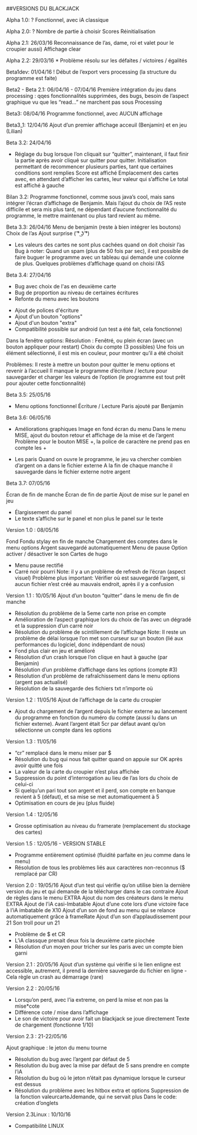 ##VERSIONS DU BLACKJACK

Alpha 1.0: ?
Fonctionnel, avec iA classique

Alpha 2.0: ?
Nombre de partie à choisir
Scores
Réinitialisation

Alpha 2.1: 26/03/16
Reconnaissance de l’as, dame, roi et valet pour le croupier aussi)
Affichage clear

Alpha 2.2: 29/03/16
      *   Problème résolu sur les défaites / victoires / égalités

Beta1dev: 01/04/16
      ! Début de l’export vers processing (la structure du programme est faite)

Beta2 - Beta 2.1: 06/04/16 - 07/04/16
Première intégration du jeu dans processing : qqes fonctionnalités supprimées, des bugs, besoin de l’aspect graphique vu que les “read…” ne marchent pas sous Processing

Beta3: 08/04/16
Programme fonctionnel, avec AUCUN affichage

Beta3_1: 12/04/16
Ajout d’un premier affichage acceuil (Benjamin) et en jeu (Lilian)

Beta 3.2: 24/04/16
* Réglage du bug lorsque l’on cliquait sur “quitter”, maintenant, il faut finir la partie après avoir cliqué sur quitter pour quitter.
Initialisation permettant de recommencer plusieurs parties, tant que certaines conditions sont remplies
Score est affiché
Emplacement des cartes avec, en attendant d’afficher les cartes, leur valeur qui s’affiche
Le total est affiché à gauche

Bilan 3.2: Programme fonctionnel, comme sous java’s cool, mais sans intégrer l’écran d’affichage de Benjamin. Mais l’ajout du choix de l’AS reste difficile et sera mis plus tard, ne dépendant d’aucune fonctionnalité du programme, le mettre maintenant ou plus tard revient au même.


Beta 3.3: 26/04/16
Menu de benjamin (reste à bien intégrer les boutons)
Choix de l’as
Ajout surprise ( ͡° ͜ʖ ͡°)
 *  Les valeurs des cartes ne sont plus cachées quand on doit choisir l’as
Bug à noter: 
Quand un spam (plus de 50 fois par sec), il est possible de faire buguer le programme avec un tableau qui demande une colonne de plus.
Quelques problèmes d’affichage quand on choisi l’AS

Beta 3.4: 27/04/16

* Bug avec choix de l'as en deuxième carte
* Bug de proportion au niveau de certaines écritures
* Refonte du menu avec les boutons
+ Ajout de polices d'écriture
+ Ajout d'un bouton "options"
+ Ajout d'un bouton "extra"
+ Compatibilité possible sur android (un test a été fait, cela fonctionne)

Dans la fenêtre options:
Résolution : Fenêtré, ou plein écran (avec un bouton appliquer pour restart)
Choix du compte (3 possibles)
Une fois un élément sélectionné, il est mis en couleur, pour montrer qu’il a été choisit

Problèmes: 
Il reste à mettre un bouton pour quitter le menu options et revenir à l’accueil
Il manque le programme d’écriture / lecture pour sauvegarder et charger les valeurs de l’option (le programme est tout prêt pour ajouter cette fonctionnalité)

Beta 3.5: 25/05/16

* Menu options fonctionnel
Écriture / Lecture
Paris ajouté par Benjamin 

Beta 3.6: 06/05/16

* Améliorations graphiques
Image en fond écran du menu
Dans le menu MISE, ajout du bouton retour et affichage de la mise et de l’argent
    Problème pour le bouton MISE +, la police de caractère ne prend pas en compte les +

* Les paris
Quand on ouvre le programme, le jeu va chercher combien d’argent on a dans le fichier externe
A la fin de chaque manche il sauvegarde dans le fichier externe notre argent


Beta 3.7: 07/05/16

Écran de fin de manche
Écran de fin de partie
Ajout de mise sur le panel en jeu
* Élargissement du panel
* Le texte s’affiche sur le panel et non plus le panel sur le texte

Version 1.0 : 08/05/16

Fond
Fondu stylay en fin de manche
Chargement des comptes dans le menu options
Argent sauvegardé automatiquement
Menu de pause
Option activer / désactiver le son
Cartes de hugo
* Menu pause rectifié
* Carré noir pourri 
Note: il y a un problème de refresh de l’écran (aspect visuel)
Problème plus important: Vérifier où est sauvegardé l’argent, si aucun fichier n’est créé au mauvais endroit, après il y a confusion

Version 1.1 : 10/05/16
Ajout d’un bouton “quitter” dans le menu de fin de manche
* Résolution du problème de la 5eme carte non prise en compte
* Amélioration de l’aspect graphique lors du choix de l’as avec un dégradé et la suppression d’un carré noir
* Résolution du problème de scintillement de l’affichage
Note: Il reste un problème de délai lorsque l’on met son curseur sur un bouton (lié aux performances du logiciel, donc indépendant de nous)
* Fond plus clair en jeu et amélioré
* Résolution d’un crash lorsque l’on clique en haut à gauche (par Benjamin)
* Résolution d’un problème d’affichage dans les options (compte #3)
* Résolution d’un problème de rafraîchissement dans le menu options (argent pas actualisé)
* Résolution de la sauvegarde des fichiers txt n’importe où






Version 1.2 : 11/05/16
Ajout de l’affichage de la carte du croupier
* Ajout du chargement de l’argent depuis le fichier externe au lancement du programme en fonction du numéro du compte (aussi lu dans un fichier externe). Avant l’argent était 5cr par défaut avant qu’on sélectionne un compte dans les options

Version 1.3 : 11/05/16
* “cr” remplacé dans le menu miser par $
* Résolution du bug qui nous fait quitter quand on appuie sur OK après avoir quitté une fois 
* La valeur de la carte du croupier n’est plus affichée
* Suppression du point d’interrogation au lieu de l’as lors du choix de celui-ci
* Si quelqu’un pari tout son argent et il perd, son compte en banque revient à 5 (défaut), et sa mise se met automatiquement à 5
* Optimisation en cours de jeu (plus fluide)

Version 1.4 : 12/05/16
* Grosse optimisation au niveau du framerate (remplacement du stockage des cartes)

Version 1.5 : 12/05/16  - VERSION STABLE
* Programme entièrement optimisé (fluidité parfaite en jeu comme dans le menu)
* Résolution de tous les problèmes liés aux caractères non-reconnus ($ remplacé par CR)

Version 2.0 : 19/05/16
Ajout d’un test qui vérifie qu’on utilise bien la dernière version du jeu et qui demande de la télécharger dans le cas contraire
Ajout de règles dans le menu EXTRA
Ajout du nom des créateurs dans le menu EXTRA
Ajout de l’iA casi-Imbatable
Ajout d’une cote lors d’une victoire face à l’iA imbatable de X10
Ajout d’un son de fond au menu qui se relance automatiquement grâce à frameRate
Ajout d’un son d’applaudissement pour 21
Son troll pour un 21
* Problème de $ et CR
* L’iA classque prenait deux fois la deuxième carte piochée
* Résolution d’un moyen pour tricher sur les paris avec un compte bien garni

Version 2.1 : 20/05/16
Ajout d’un système qui vérifie si le lien enligne est accessible, autrement, il prend la dernière sauvegarde du fichier en ligne - Cela règle un crash au démarrage (rare)


Version 2.2 : 20/05/16

* Lorsqu’on perd, avec l’ia extreme, on perd la mise et non pas la mise*cote
* Différence cote / mise dans l’affichage
* Le son de victoire pour avoir fait un blackjack se joue directement
Texte de chargement (fonctionne 1/10)

Version 2.3 : 21-22/05/16

 Ajout graphique : le jeton du menu tourne
* Résolution du bug avec l’argent par défaut de 5
* Résolution du bug avec la mise par défaut de 5 sans prendre en compte l’iA
* Résolution du bug où le jeton n’était pas dynamique lorsque le curseur est dessus
* Résolution du problème avec les hitbox extra et options
Suppression de la fonction valeurcarteJdemande, qui ne servait plus
Dans le code: création d’onglets

Version 2.3Linux : 10/10/16

* Compatibilité LINUX


